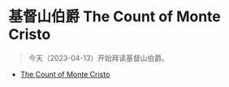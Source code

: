 # 基督山伯爵 The Count of Monte Cristo

> 今天（2023-04-13）开始拜读基督山伯爵。

- [The Count of Monte Cristo](https://etc.usf.edu/lit2go/180/the-count-of-monte-cristo/)
